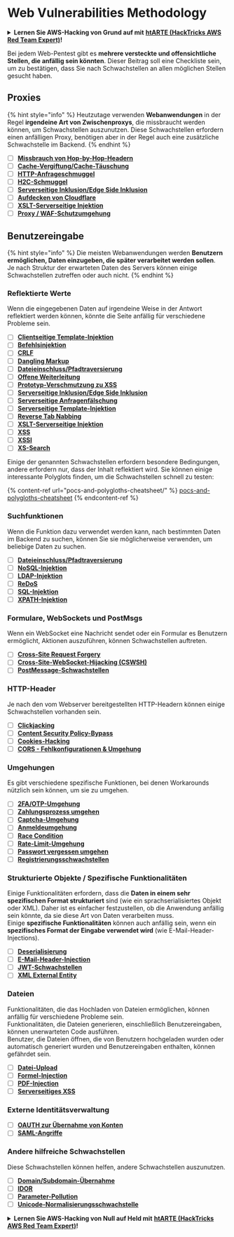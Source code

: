 # Web Vulnerabilities Methodology

<details>

<summary><strong>Lernen Sie AWS-Hacking von Grund auf mit</strong> <a href="https://training.hacktricks.xyz/courses/arte"><strong>htARTE (HackTricks AWS Red Team Expert)</strong></a><strong>!</strong></summary>

Andere Möglichkeiten, HackTricks zu unterstützen:

* Wenn Sie Ihr **Unternehmen in HackTricks bewerben möchten** oder **HackTricks als PDF herunterladen möchten**, überprüfen Sie die [**ABONNEMENTPLÄNE**](https://github.com/sponsors/carlospolop)!
* Holen Sie sich das [**offizielle PEASS & HackTricks-Merchandise**](https://peass.creator-spring.com)
* Entdecken Sie [**The PEASS Family**](https://opensea.io/collection/the-peass-family), unsere Sammlung exklusiver [**NFTs**](https://opensea.io/collection/the-peass-family)
* **Treten Sie der** 💬 [**Discord-Gruppe**](https://discord.gg/hRep4RUj7f) oder der [**Telegramm-Gruppe**](https://t.me/peass) bei oder **folgen** Sie uns auf **Twitter** 🐦 [**@carlospolopm**](https://twitter.com/hacktricks\_live)**.**
* **Teilen Sie Ihre Hacking-Tricks, indem Sie PRs an die** [**HackTricks**](https://github.com/carlospolop/hacktricks) und [**HackTricks Cloud**](https://github.com/carlospolop/hacktricks-cloud) Github-Repositories senden.

</details>

Bei jedem Web-Pentest gibt es **mehrere versteckte und offensichtliche Stellen, die anfällig sein könnten**. Dieser Beitrag soll eine Checkliste sein, um zu bestätigen, dass Sie nach Schwachstellen an allen möglichen Stellen gesucht haben.

## Proxies

{% hint style="info" %}
Heutzutage verwenden **Webanwendungen** in der Regel **irgendeine Art von Zwischenproxys**, die missbraucht werden können, um Schwachstellen auszunutzen. Diese Schwachstellen erfordern einen anfälligen Proxy, benötigen aber in der Regel auch eine zusätzliche Schwachstelle im Backend.
{% endhint %}

* [ ] [**Missbrauch von Hop-by-Hop-Headern**](abusing-hop-by-hop-headers.md)
* [ ] [**Cache-Vergiftung/Cache-Täuschung**](cache-deception.md)
* [ ] [**HTTP-Anfrageschmuggel**](http-request-smuggling/)
* [ ] [**H2C-Schmuggel**](h2c-smuggling.md)
* [ ] [**Serverseitige Inklusion/Edge Side Inklusion**](server-side-inclusion-edge-side-inclusion-injection.md)
* [ ] [**Aufdecken von Cloudflare**](../network-services-pentesting/pentesting-web/uncovering-cloudflare.md)
* [ ] [**XSLT-Serverseitige Injektion**](xslt-server-side-injection-extensible-stylesheet-language-transformations.md)
* [ ] [**Proxy / WAF-Schutzumgehung**](proxy-waf-protections-bypass.md)

## **Benutzereingabe**

{% hint style="info" %}
Die meisten Webanwendungen werden **Benutzern ermöglichen, Daten einzugeben, die später verarbeitet werden sollen**.\
Je nach Struktur der erwarteten Daten des Servers können einige Schwachstellen zutreffen oder auch nicht.
{% endhint %}

### **Reflektierte Werte**

Wenn die eingegebenen Daten auf irgendeine Weise in der Antwort reflektiert werden können, könnte die Seite anfällig für verschiedene Probleme sein.

* [ ] [**Clientseitige Template-Injektion**](client-side-template-injection-csti.md)
* [ ] [**Befehlsinjektion**](command-injection.md)
* [ ] [**CRLF**](crlf-0d-0a.md)
* [ ] [**Dangling Markup**](dangling-markup-html-scriptless-injection/)
* [ ] [**Dateieinschluss/Pfadtraversierung**](file-inclusion/)
* [ ] [**Offene Weiterleitung**](open-redirect.md)
* [ ] [**Prototyp-Verschmutzung zu XSS**](deserialization/nodejs-proto-prototype-pollution/#client-side-prototype-pollution-to-xss)
* [ ] [**Serverseitige Inklusion/Edge Side Inklusion**](server-side-inclusion-edge-side-inclusion-injection.md)
* [ ] [**Serverseitige Anfragenfälschung**](ssrf-server-side-request-forgery/)
* [ ] [**Serverseitige Template-Injektion**](ssti-server-side-template-injection/)
* [ ] [**Reverse Tab Nabbing**](reverse-tab-nabbing.md)
* [ ] [**XSLT-Serverseitige Injektion**](xslt-server-side-injection-extensible-stylesheet-language-transformations.md)
* [ ] [**XSS**](xss-cross-site-scripting/)
* [ ] [**XSSI**](xssi-cross-site-script-inclusion.md)
* [ ] [**XS-Search**](xs-search/)

Einige der genannten Schwachstellen erfordern besondere Bedingungen, andere erfordern nur, dass der Inhalt reflektiert wird. Sie können einige interessante Polyglots finden, um die Schwachstellen schnell zu testen:

{% content-ref url="pocs-and-polygloths-cheatsheet/" %}
[pocs-and-polygloths-cheatsheet](pocs-and-polygloths-cheatsheet/)
{% endcontent-ref %}

### **Suchfunktionen**

Wenn die Funktion dazu verwendet werden kann, nach bestimmten Daten im Backend zu suchen, können Sie sie möglicherweise verwenden, um beliebige Daten zu suchen.

* [ ] [**Dateieinschluss/Pfadtraversierung**](file-inclusion/)
* [ ] [**NoSQL-Injektion**](nosql-injection.md)
* [ ] [**LDAP-Injektion**](ldap-injection.md)
* [ ] [**ReDoS**](regular-expression-denial-of-service-redos.md)
* [ ] [**SQL-Injektion**](sql-injection/)
* [ ] [**XPATH-Injektion**](xpath-injection.md)

### **Formulare, WebSockets und PostMsgs**

Wenn ein WebSocket eine Nachricht sendet oder ein Formular es Benutzern ermöglicht, Aktionen auszuführen, können Schwachstellen auftreten.

* [ ] [**Cross-Site Request Forgery**](csrf-cross-site-request-forgery.md)
* [ ] [**Cross-Site-WebSocket-Hijacking (CSWSH)**](websocket-attacks.md)
* [ ] [**PostMessage-Schwachstellen**](postmessage-vulnerabilities/)

### **HTTP-Header**

Je nach den vom Webserver bereitgestellten HTTP-Headern können einige Schwachstellen vorhanden sein.

* [ ] [**Clickjacking**](clickjacking.md)
* [ ] [**Content Security Policy-Bypass**](content-security-policy-csp-bypass/)
* [ ] [**Cookies-Hacking**](hacking-with-cookies/)
* [ ] [**CORS - Fehlkonfigurationen & Umgehung**](cors-bypass.md)

### **Umgehungen**

Es gibt verschiedene spezifische Funktionen, bei denen Workarounds nützlich sein können, um sie zu umgehen.

* [ ] [**2FA/OTP-Umgehung**](2fa-bypass.md)
* [ ] [**Zahlungsprozess umgehen**](bypass-payment-process.md)
* [ ] [**Captcha-Umgehung**](captcha-bypass.md)
* [ ] [**Anmeldeumgehung**](login-bypass/)
* [ ] [**Race Condition**](race-condition.md)
* [ ] [**Rate-Limit-Umgehung**](rate-limit-bypass.md)
* [ ] [**Passwort vergessen umgehen**](reset-password.md)
* [ ] [**Registrierungsschwachstellen**](registration-vulnerabilities.md)

### **Strukturierte Objekte / Spezifische Funktionalitäten**

Einige Funktionalitäten erfordern, dass die **Daten in einem sehr spezifischen Format strukturiert** sind (wie ein sprachserialisiertes Objekt oder XML). Daher ist es einfacher festzustellen, ob die Anwendung anfällig sein könnte, da sie diese Art von Daten verarbeiten muss.\
Einige **spezifische Funktionalitäten** können auch anfällig sein, wenn ein **spezifisches Format der Eingabe verwendet wird** (wie E-Mail-Header-Injections).

* [ ] [**Deserialisierung**](deserialization/)
* [ ] [**E-Mail-Header-Injection**](email-injections.md)
* [ ] [**JWT-Schwachstellen**](hacking-jwt-json-web-tokens.md)
* [ ] [**XML External Entity**](xxe-xee-xml-external-entity.md)

### Dateien

Funktionalitäten, die das Hochladen von Dateien ermöglichen, können anfällig für verschiedene Probleme sein.\
Funktionalitäten, die Dateien generieren, einschließlich Benutzereingaben, können unerwarteten Code ausführen.\
Benutzer, die Dateien öffnen, die von Benutzern hochgeladen wurden oder automatisch generiert wurden und Benutzereingaben enthalten, können gefährdet sein.

* [ ] [**Datei-Upload**](file-upload/)
* [ ] [**Formel-Injection**](formula-csv-doc-latex-ghostscript-injection.md)
* [ ] [**PDF-Injection**](xss-cross-site-scripting/pdf-injection.md)
* [ ] [**Serverseitiges XSS**](xss-cross-site-scripting/server-side-xss-dynamic-pdf.md)

### **Externe Identitätsverwaltung**

* [ ] [**OAUTH zur Übernahme von Konten**](oauth-to-account-takeover.md)
* [ ] [**SAML-Angriffe**](saml-attacks/)

### **Andere hilfreiche Schwachstellen**

Diese Schwachstellen können helfen, andere Schwachstellen auszunutzen.

* [ ] [**Domain/Subdomain-Übernahme**](domain-subdomain-takeover.md)
* [ ] [**IDOR**](idor.md)
* [ ] [**Parameter-Pollution**](parameter-pollution.md)
* [ ] [**Unicode-Normalisierungsschwachstelle**](unicode-injection/)

<details>

<summary><strong>Lernen Sie AWS-Hacking von Null auf Held mit</strong> <a href="https://training.hacktricks.xyz/courses/arte"><strong>htARTE (HackTricks AWS Red Team Expert)</strong></a><strong>!</strong></summary>

Andere Möglichkeiten, HackTricks zu unterstützen:

* Wenn Sie Ihr **Unternehmen in HackTricks bewerben möchten** oder **HackTricks als PDF herunterladen möchten**, überprüfen Sie die [**ABONNEMENTPLÄNE**](https://github.com/sponsors/carlospolop)!
* Holen Sie sich das [**offizielle PEASS & HackTricks-Merchandise**](https://peass.creator-spring.com)
* Entdecken Sie [**The PEASS Family**](https://opensea.io/collection/the-peass-family), unsere Sammlung exklusiver [**NFTs**](https://opensea.io/collection/the-peass-family)
* **Treten Sie der** 💬 [**Discord-Gruppe**](https://discord.gg/hRep4RUj7f) oder der [**Telegram-Gruppe**](https://t.me/peass) bei oder **folgen** Sie uns auf **Twitter** 🐦 [**@carlospolopm**](https://twitter.com/hacktricks\_live)**.**
* **Teilen Sie Ihre Hacking-Tricks, indem Sie PRs an die** [**HackTricks**](https://github.com/carlospolop/hacktricks) und [**HackTricks Cloud**](https://github.com/carlospolop/hacktricks-cloud) GitHub-Repositories senden.

</details>
